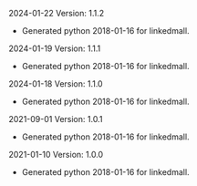 2024-01-22 Version: 1.1.2
- Generated python 2018-01-16 for linkedmall.

2024-01-19 Version: 1.1.1
- Generated python 2018-01-16 for linkedmall.

2024-01-18 Version: 1.1.0
- Generated python 2018-01-16 for linkedmall.

2021-09-01 Version: 1.0.1
- Generated python 2018-01-16 for linkedmall.

2021-01-10 Version: 1.0.0
- Generated python 2018-01-16 for linkedmall.

